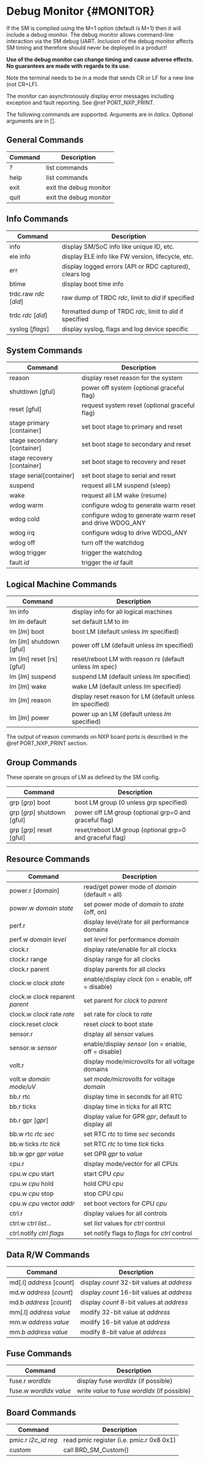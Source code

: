 Debug Monitor {#MONITOR}
=============

If the SM is compiled using the M=1 option (default is M=1) then it will include
a debug monitor. The debug monitor allows command-line interaction via the SM
debug UART. Inclusion of the debug monitor affects SM timing and therefore should never
be deployed in a product!

**Use of the debug monitor can change timing and cause adverse effects. No guarantees
are made with regards to its use.**

Note the terminal needs to be in a mode that sends CR or LF for a new line (not
CR+LF).

The monitor can asynchronously display error messages including exception and fault
reporting. See @ref PORT_NXP_PRINT.

The following commands are supported. Arguments are in *italics*. Optional arguments are
in [].

General Commands
----------------

| Command                     | Description                                                  |
|-----------------------------|--------------------------------------------------------------|
| ?                           | list commands                                                |
| help                        | list commands                                                |
| exit                        | exit the debug monitor                                       |
| quit                        | exit the debug monitor                                       |

Info Commands
-------------

| Command                     | Description                                                  |
|-----------------------------|--------------------------------------------------------------|
| info                        | display SM/SoC info like unique ID, etc.                     |
| ele info                    | display ELE info like FW version, lifecycle, etc.            |
| err                         | display logged errors (API or RDC captured), clears log      |
| btime                       | display boot time info                                       |
| trdc.raw *rdc* [*did*]      | raw dump of TRDC *rdc*, limit to *did* if specified          |
| trdc *rdc* [*did*]          | formatted dump of TRDC *rdc*, limit to *did* if specified    |
| syslog [*flags*]            | display syslog, flags and log device specific                |

System Commands
---------------

| Command                     | Description                                                  |
|-----------------------------|--------------------------------------------------------------|
| reason                      | display reset reason for the system                          |
| shutdown [gful]             | power off system (optional graceful flag)                    |
| reset [gful]                | request system reset (optional graceful flag)                |
| stage primary [container]   | set boot stage to primary and reset                          |
| stage secondary [container] | set boot stage to secondary  and reset                       |
| stage recovery [container]  | set boot stage to recovery  and reset                        |
| stage serial[container]     | set boot stage to serial  and reset                          |
| suspend                     | request all LM suspend (sleep)                               |
| wake                        | request all LM wake (resume)                                 |
| wdog warm                   | configure wdog to generate warm reset                        |
| wdog cold                   | configure wdog to generate warm reset and drive WDOG_ANY     |
| wdog irq                    | configure wdog to drive WDOG_ANY                             |
| wdog off                    | turn off the watchdog                                        |
| wdog trigger                | trigger the watchdog                                         |
| fault *id*                  | trigger the *id* fault                                       |

Logical Machine Commands
------------------------

| Command                     | Description                                                  |
|-----------------------------|--------------------------------------------------------------|
| lm info                     | display info for all logical machines                        |
| lm *lm* default             | set default LM to *lm*                                       |
| lm [*lm*] boot              | boot LM (default unless *lm* specified)                      |
| lm [*lm*] shutdown [gful]   | power off LM (default unless *lm* specified)                 |
| lm [*lm*] reset [rs] [gful] | reset/reboot LM with reason *rs* (default unless *lm* spec)  |
| lm [*lm*] suspend           | suspend LM (default unless *lm* specified)                   |
| lm [*lm*] wake              | wake LM (default unless *lm* specified)                      |
| lm [*lm*] reason            | display reset reason for LM (default unless *lm* specified)  |
| lm [*lm*] power             | power up an LM (default unless *lm* specified)               |

The output of reason commands on NXP board ports is described in the @ref PORT_NXP_PRINT
section.

Group Commands
--------------

These operate on groups of LM as defined by the SM config.

| Command                     | Description                                                  |
|-----------------------------|--------------------------------------------------------------|
| grp [*grp*] boot            | boot LM group (0 unless *grp* specified)                     |
| grp [*grp*] shutdown [gful] | power off LM group (optional grp=0 and graceful flag)        |
| grp [*grp*] reset [gful]    | reset/reboot LM group (optional grp=0 and graceful flag)     |

Resource Commands
-----------------

| Command                     | Description                                                  |
|-----------------------------|--------------------------------------------------------------|
| power.r [*domain*]          | read/get power mode of *domain* (default = all)              |
| power.w *domain* *state*    | set power mode of *domain* to *state* (off, on)              |
| perf.r                      | display level/rate for all performance domains               |
| perf.w *domain* *level*     | set *level* for performance *domain*                         |
| clock.r                     | display rate/enable for all clocks                           |
| clock.r range               | display range for all clocks                                 |
| clock.r parent              | display parents for all clocks                               |
| clock.w *clock* *state*     | enable/display *clock* (on = enable, off = disable)          |
| clock.w *clock* reparent *parent* | set parent for *clock* to *parent*                     |
| clock.w *clock* rate *rate* | set rate for *clock* to *rate*                               |
| clock.reset *clock*         | reset *clock* to boot state                                  |
| sensor.r                    | display all sensor values                                    |
| sensor.w *sensor*           | enable/display *sensor* (on = enable, off = disable)         |
| volt.r                      | display mode/microvolts for all voltage domains              |
| volt.w *domain* *mode/uV*   | set *mode/microvolts* for voltage *domain*                   |
| bb.r rtc                    | display time in seconds for all RTC                          |
| bb.r ticks                  | display time in ticks for all RTC                            |
| bb.r gpr [*gpr*]            | display value for GPR *gpr*, default to display all          |
| bb.w rtc *rtc* *sec*        | set RTC *rtc* to time *sec* seconds                          |
| bb.w ticks *rtc* *tick*     | set RTC *rtc* to time *tick* ticks                           |
| bb.w gpr *gpr* *value*      | set GPR *gpr* to *value*                                     |
| cpu.r                       | display mode/vector for all CPUs                             |
| cpu.w *cpu* start           | start CPU *cpu*                                              |
| cpu.w *cpu* hold            | hold CPU *cpu*                                               |
| cpu.w *cpu* stop            | stop CPU *cpu*                                               |
| cpu.w *cpu* vector *addr*   | set boot vectors for CPU *cpu*                               |
| ctrl.r                      | display values for all controls                              |
| ctrl.w *ctrl* *list...*     | set *list* values for *ctrl* control                         |
| ctrl.notify *ctrl* *flags*  | set notify flags to *flags* for *ctrl* control               |

Data R/W Commands
-----------------

| Command                     | Description                                                  |
|-----------------------------|--------------------------------------------------------------|
| md[.l] *address* [*count*]  | display *count* 32-bit values at *address*                   |
| md.w *address* [*count*]    | display *count* 16-bit values at *address*                   |
| md.b *address* [*count*]    | display *count* 8-bit values at *address*                    |
| mm[.l] *address value*      | modify 32-bit value  at *address*                            |
| mm.w *address value*        | modify 16-bit value at *address*                             |
| mm.b *address value*        | modify 8-bit  value at *address*                             |

Fuse Commands
-------------

| Command                     | Description                                                  |
|-----------------------------|--------------------------------------------------------------|
| fuse.r *wordIdx*            | display fuse *wordIdx* (if possible)                         |
| fuse.w *wordIdx* *value*    | write *value* to fuse *wordIdx* (if possible)                |

Board Commands
--------------

| Command                     | Description                                                  |
|-----------------------------|--------------------------------------------------------------|
| pmic.r *i2c_id reg*         | read pmic register (i.e. pmic.r 0x8 0x1)                     |
| custom                      | call BRD_SM_Custom()                                         |

